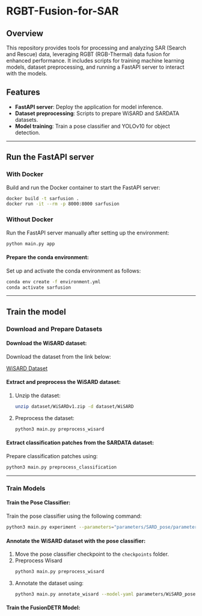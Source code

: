 # RGBT-Fusion-for-SAR

## Overview
This repository provides tools for processing and analyzing SAR (Search and Rescue) data, leveraging RGBT (RGB-Thermal) data fusion for enhanced performance. It includes scripts for training machine learning models, dataset preprocessing, and running a FastAPI server to interact with the models.

## Features
- **FastAPI server**: Deploy the application for model inference.
- **Dataset preprocessing**: Scripts to prepare WiSARD and SARDATA datasets.
- **Model training**: Train a pose classifier and YOLOv10 for object detection.

---

## Run the FastAPI server

### With Docker

Build and run the Docker container to start the FastAPI server:

```sh
docker build -t sarfusion .
docker run -it --rm -p 8000:8000 sarfusion
```

### Without Docker

Run the FastAPI server manually after setting up the environment:

```sh
python main.py app
```

#### Prepare the conda environment:

Set up and activate the conda environment as follows:

```bash
conda env create -f environment.yml
conda activate sarfusion
```

---

## Train the model

### Download and Prepare Datasets

#### Download the WiSARD dataset:

Download the dataset from the link below:

[WiSARD Dataset](https://drive.google.com/file/d/1PKjGCqUszHH1nMbXUBTwPSDqRabAt_ht)

#### Extract and preprocess the WiSARD dataset:

1. Unzip the dataset:
    ```bash
    unzip dataset/WiSARDv1.zip -d dataset/WiSARD
    ```
2. Preprocess the dataset:
    ```bash
    python3 main.py preprocess_wisard
    ```

#### Extract classification patches from the SARDATA dataset:

Prepare classification patches using:

```bash
python3 main.py preprocess_classification
```

---

### Train Models

#### Train the Pose Classifier:

Train the pose classifier using the following command:

```bash
python3 main.py experiment --parameters="parameters/SARD_pose/parameters.yaml"
```

#### Annotate the WiSARD dataset with the pose classifier:

1. Move the pose classifier checkpoint to the `checkpoints` folder.
2. Preprocess Wisard
    ```bash
    python3 main.py preprocess_wisard
    ```
3. Annotate the dataset using:
    ```bash
    python3 main.py annotate_wisard --model-yaml parameters/WiSARD_pose/parameters.yaml
    ```

#### Train the FusionDETR Model: